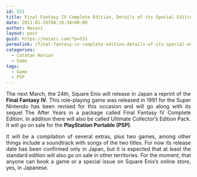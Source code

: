 ```yaml
---
id: 531
title: Final Fantasy IV Complete Edition, Details of its Special Edition Ultimate Pack for PSP
date: 2011-01-26T08:10:34+00:00
author: Nesaci
layout: post
guid: https://nesaci.com/?p=531
permalink: /final-fantasy-iv-complete-edition-details-of-its-special-edition-ultimate-pack-for-psp/
categories:
  - Catatan Harian
  - Game
tags:
  - Game
  - PSP
---
```

<p style="text-align: justify;">
  The next March, the 24th, Square Enix will release in Japan a reprint of the <strong>Final Fantasy IV</strong>. This role-playing game was released in 1991 for the Super Nintendo has been revised for this occasion and will go along with its sequel The After Years in a package called Final Fantasy IV Complete Edition. In addition there will also be called Ultimate Collector&#8217;s Edition Pack. It will go on sale for the <strong>PlayStation Portable (PSP)</strong>.
</p>

<p style="text-align: justify;">
  It will be a compilation of several extras, plus two games, among other things include a soundtrack with songs of the two titles. For now its release date has been confirmed only in Japan, but it is expected that at least the standard edition will also go on sale in other territories. For the moment, that anyone can book a game or a special issue on Square Enix&#8217;s online store, yes, in Japanese.
</p>